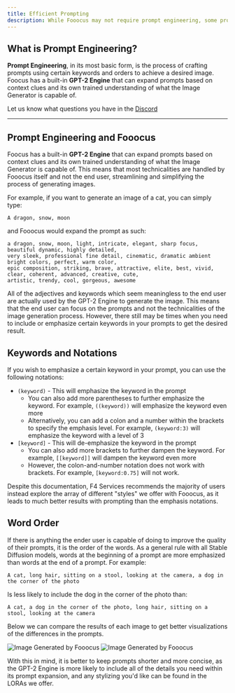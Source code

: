 ```yaml
---
title: Efficient Prompting
description: While Fooocus may not require prompt engineering, some prompts are still better than others. This page will tell you how to make the most out of your creations.
---
```


## What is Prompt Engineering?

**Prompt Engineering**, in its most basic form, is the process of crafting prompts using certain keywords and orders to achieve a desired image.
Foocus has a built-in **GPT-2 Engine** that can expand prompts based on context clues and its own trained understanding of what the
Image Generator is capable of.

Let us know what questions you have in the [Discord](https://discord.com/invite/uHH4y2eEUQ)

---

## Prompt Engineering and Fooocus

Foocus has a built-in **GPT-2 Engine** that can expand prompts based on context clues and its own trained understanding of what the
Image Generator is capable of. This means that most technicalities are handled by Fooocus itself and not the end user, streamlining and
simplifying the process of generating images.

For example, if you want to generate an image of a cat, you can simply type:
```
A dragon, snow, moon
```
and Fooocus would expand the prompt as such:
```
a dragon, snow, moon, light, intricate, elegant, sharp focus, beautiful dynamic, highly detailed, 
very sleek, professional fine detail, cinematic, dramatic ambient bright colors, perfect, warm color, 
epic composition, striking, brave, attractive, elite, best, vivid, clear, coherent, advanced, creative, cute, 
artistic, trendy, cool, gorgeous, awesome
```

All of the adjectives and keywords which seem meaningless to the end user are actually used by the GPT-2 Engine to generate the image.
This means that the end user can focus on the prompts and not the technicalities of the image generation process. However, there still
may be times when you need to include or emphasize certain keywords in your prompts to get the desired result.

## Keywords and Notations

If you wish to emphasize a certain keyword in your prompt, you can use the following notations:
- `(keyword)` - This will emphasize the keyword in the prompt
  - You can also add more parentheses to further emphasize the keyword. For example, `((keyword))` will emphasize the keyword even more
  - Alternatively, you can add a colon and a number within the brackets to specify the emphasis level. For example, `(keyword:3)` will emphasize the keyword with a level of 3
- `[keyword]` - This will de-emphasize the keyword in the prompt
  - You can also add more brackets to further dampen the keyword. For example, `[[keyword]]` will dampen the keyword even more
  - However, the colon-and-number notation does not work with brackets. For example, `[keyword:0.75]` will not work.

Despite this documentation, F4 Services recommends the majority of users instead explore the array of different 
"styles" we offer with Fooocus, as it leads to much better results with prompting than the emphasis notations.

## Word Order

If there is anything the ender user is capable of doing to improve the quality of their prompts, it is the order of the words.
As a general rule with all Stable Diffusion models, words at the beginning of a prompt are more emphasized than words at the end
of a prompt. For example:
```
A cat, long hair, sitting on a stool, looking at the camera, a dog in the corner of the photo
```
Is less likely to include the dog in the corner of the photo than:
```
A cat, a dog in the corner of the photo, long hair, sitting on a stool, looking at the camera
```

Below we can compare the results of each image to get better visualizations of the differences in the prompts.

![Image Generated by Fooocus](https://example.com/example.jpg)
![Image Generated by Fooocus](https://example.com/example.jpg)

With this in mind, it is better to keep prompts shorter and more concise, as the GPT-2 Engine is more likely to include all of the
details you need within its prompt expansion, and any stylizing you'd like can be found in the LORAs we offer.

